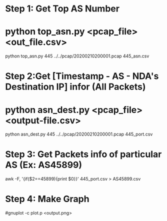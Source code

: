 # Step 1: Get Top AS Number
# python top_asn.py <port> <pcap_file> <out_file.csv>
python top_asn.py 445 ../../pcap/20200210200001.pcap 445_asn.csv

# Step 2:Get [Timestamp - AS - NDA's Destination IP] infor (All Packets)
# python asn_dest.py <port> <pcap_file> <output-file.csv>
python asn_dest.py 445 ../../pcap/20200210200001.pcap 445_port.csv

# Step 3: Get Packets info of particular AS (Ex: AS45899)
awk -F, '{if($2==45899){print $0}}' 445_port.csv > AS45899.csv

# Step 4: Make Graph
#gnuplot -c plot.p <output.png> <Title> <Input.csv>
gnuplot -c plot.p as45899.png AS45899 AS45899.csv

